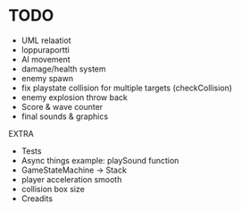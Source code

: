# TODO
- UML relaatiot
- loppuraportti
- AI movement
- damage/health system
- enemy spawn
- fix playstate collision for multiple targets (checkCollision)
- enemy explosion throw back
- Score & wave counter
- final sounds & graphics

EXTRA
- Tests
- Async things example: playSound function
- GameStateMachine -> Stack
- player acceleration smooth
- collision box size
- Creadits
